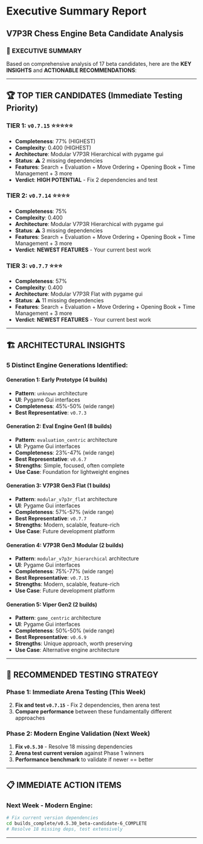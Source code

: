 # Executive Summary Report
## V7P3R Chess Engine Beta Candidate Analysis

### 🎯 **EXECUTIVE SUMMARY**

Based on comprehensive analysis of 17 beta candidates, here are the **KEY INSIGHTS** and **ACTIONABLE RECOMMENDATIONS**:

---

## 🏆 **TOP TIER CANDIDATES** (Immediate Testing Priority)

### **TIER 1: `v0.7.15`** ⭐⭐⭐⭐⭐
   - **Completeness**: 77% (HIGHEST)
   - **Complexity**: 0.400 (HIGHEST)
   - **Architecture**: Modular V7P3R Hierarchical with pygame gui
   - **Status**: ⚠️ 2 missing dependencies
   - **Features**: Search + Evaluation + Move Ordering + Opening Book + Time Management + 3 more
   - **Verdict**: **HIGH POTENTIAL** - Fix 2 dependencies and test

### **TIER 2: `v0.7.14`** ⭐⭐⭐⭐
   - **Completeness**: 75%
   - **Complexity**: 0.400
   - **Architecture**: Modular V7P3R Hierarchical with pygame gui
   - **Status**: ⚠️ 3 missing dependencies
   - **Features**: Search + Evaluation + Move Ordering + Opening Book + Time Management + 3 more
   - **Verdict**: **NEWEST FEATURES** - Your current best work

### **TIER 3: `v0.7.7`** ⭐⭐⭐
   - **Completeness**: 57%
   - **Complexity**: 0.400
   - **Architecture**: Modular V7P3R Flat with pygame gui
   - **Status**: ⚠️ 11 missing dependencies
   - **Features**: Search + Evaluation + Move Ordering + Opening Book + Time Management + 3 more
   - **Verdict**: **NEWEST FEATURES** - Your current best work

---

## 🏗️ **ARCHITECTURAL INSIGHTS**

### **5 Distinct Engine Generations Identified:**

#### **Generation 1: Early Prototype (4 builds)**
- **Pattern**: `unknown` architecture
- **UI**: Pygame Gui interfaces
- **Completeness**: 45%-50% (wide range)
- **Best Representative**: `v0.7.3`

#### **Generation 2: Eval Engine Gen1 (8 builds)**
- **Pattern**: `evaluation_centric` architecture
- **UI**: Pygame Gui interfaces
- **Completeness**: 23%-47% (wide range)
- **Best Representative**: `v0.6.7`
- **Strengths**: Simple, focused, often complete
- **Use Case**: Foundation for lightweight engines

#### **Generation 3: V7P3R Gen3 Flat (1 builds)**
- **Pattern**: `modular_v7p3r_flat` architecture
- **UI**: Pygame Gui interfaces
- **Completeness**: 57%-57% (wide range)
- **Best Representative**: `v0.7.7`
- **Strengths**: Modern, scalable, feature-rich
- **Use Case**: Future development platform

#### **Generation 4: V7P3R Gen3 Modular (2 builds)**
- **Pattern**: `modular_v7p3r_hierarchical` architecture
- **UI**: Pygame Gui interfaces
- **Completeness**: 75%-77% (wide range)
- **Best Representative**: `v0.7.15`
- **Strengths**: Modern, scalable, feature-rich
- **Use Case**: Future development platform

#### **Generation 5: Viper Gen2 (2 builds)**
- **Pattern**: `game_centric` architecture
- **UI**: Pygame Gui interfaces
- **Completeness**: 50%-50% (wide range)
- **Best Representative**: `v0.6.9`
- **Strengths**: Unique approach, worth preserving
- **Use Case**: Alternative engine architecture

---

## 🎯 **RECOMMENDED TESTING STRATEGY**

### **Phase 1: Immediate Arena Testing** (This Week)
2. **Fix and test `v0.7.15`** - Fix 2 dependencies, then arena test
3. **Compare performance** between these fundamentally different approaches

### **Phase 2: Modern Engine Validation** (Next Week)
1. **Fix `v0.5.30`** - Resolve 18 missing dependencies
2. **Arena test current version** against Phase 1 winners
3. **Performance benchmark** to validate if newer == better

---

## 📋 **IMMEDIATE ACTION ITEMS**

### **Next Week - Modern Engine:**
```bash
# Fix current version dependencies
cd builds_complete/v0.5.30_beta-candidate-6_COMPLETE
# Resolve 18 missing deps, test extensively
```

---


